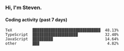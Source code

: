 ### Hi, I'm Steven.

#### Coding activity (past 7 days)
```
TeX         ▓▓▓▓▓▓▓▓▓▓▓▓▓▓▓▓▓▓▓▓▓▓▓▓▓▓▓▓▓▓  48.13%
TypeScript  ▓▓▓▓▓▓▓▓▓▓▓▓▓▓▓▓▓▓▓▓            32.40%
JavaScript  ▓▓▓▓▓▓▓▓▓                       14.64%
other       ▓▓▓                              4.82%
```
